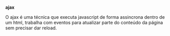 **ajax**

O ajax é uma técnica que executa javascript de forma assincrona dentro de um html, trabalha com eventos para atualizar parte do conteúdo da página sem precisar dar reload.
